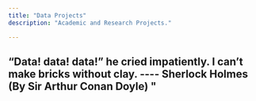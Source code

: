 ```yaml
---
title: "Data Projects"
description: "Academic and Research Projects."

---
```

<!-- ---
## Human-AI Collaboration --> 
“Data! data! data!” he cried impatiently. I can’t make bricks without clay.
 ---- Sherlock Holmes (By Sir Arthur Conan Doyle) "
---
